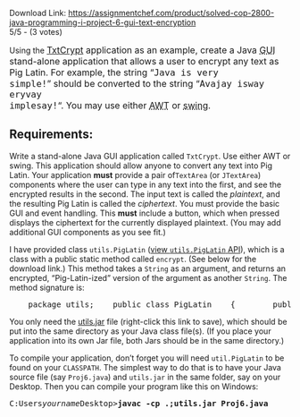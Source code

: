 Download Link: https://assignmentchef.com/product/solved-cop-2800-java-programming-i-project-6-gui-text-encryption
<br>
5/5 - (3 votes)

Using the <a style="font-size: 16px;" href="https://wpollock.com/Java/TxtCrypt/TxtCrypt.jar">TxtCrypt</a><span style="font-size: 16px;"> application as an example, create a Java </span><abbr style="font-size: 16px;" title="Graphic User Interface">GUI</abbr><span style="font-size: 16px;"> stand-alone application that allows a user to encrypt any text as Pig Latin.  For example, the string “</span><code style="font-size: 16px;">Java is very simple!</code><span style="font-size: 16px;">” should be converted to the string “</span><code style="font-size: 16px;">Avajay isway eryvay implesay!</code><span style="font-size: 16px;">“.  You may use either </span><abbr style="font-size: 16px;" title="Abstract Windowing Toolkit">AWT</abbr><span style="font-size: 16px;"> or </span><abbr style="font-size: 16px;" title="Swing toolkit">swing</abbr><span style="font-size: 16px;">.</span>

<h2>Requirements:</h2>

Write a stand-alone Java <abbr>GUI</abbr> application called <code>TxtCrypt</code>.  Use either <abbr>AWT</abbr> or swing.  This application should allow anyone to convert any text into Pig Latin.  Your application <strong class="big">must</strong> provide a pair of<code>TextArea</code> (or <code>JTextArea</code>) components where the user can type in any text into the first, and see the encrypted results in the second.  The input text is called the <em>plaintext</em>, and the resulting Pig Latin is called the <em>ciphertext</em>.  You must provide the basic <abbr>GUI</abbr> and event handling.  This <strong class="big">must</strong> include a button, which when pressed displays the ciphertext for the currently displayed plaintext.  (You may add additional <abbr>GUI</abbr> components as you see fit.)

I have provided class <code>utils.PigLatin</code> (<a href="https://wpollock.com/Java/TxtCrypt/api/">view <code>utils.PigLatin</code> <abbr>API</abbr></a>), which is a class with a public static method called <code>encrypt</code>.  (See below for the download link.)  This method takes a <code>String</code> as an argument, and returns an encrypted, “Pig-Latin-ized” version of the argument as another <code>String</code>.  The method signature is:

<pre>    package utils;    public class PigLatin    {        public static String encrypt ( String plainText )        { ...        }        ...    }</pre>

You only need the <a href="https://wpollock.com/Java/TxtCrypt/utils.jar">utils.jar</a> file (right-click this link to save), which should be put into the same directory as your Java class file(s).  (If you place your application into its own Jar file, both Jars should be in the same directory.)

<span class="highlight">To compile your application</span>, don’t forget you will need <code>util.PigLatin</code> to be found on your <code>CLASSPATH</code>.  The simplest way to do that is to have your Java source file (say <code>Proj6.java</code>) and <code>utils.jar</code> in the same folder, say on your Desktop.  Then you can compile your program like this on Windows:

<pre class="Indent">C:Users<em>yourname</em>Desktop&gt;<strong>javac -cp .;utils.jar Proj6.java</strong></pre>